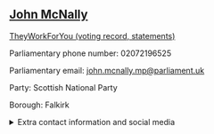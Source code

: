 ## <a href="https://members.parliament.uk/member/4424/contact">John McNally</a>

<a href="https://www.theyworkforyou.com/mp/25271/john_mcnally/falkirk">TheyWorkForYou (voting record, statements)</a> 

Parliamentary phone number: 02072196525 

Parliamentary email: john.mcnally.mp@parliament.uk 

Party: Scottish National Party 

Borough: Falkirk 

<details><summary>Extra contact information and social media</summary> 
<li>Website:</li>
<li>Twitter: https://twitter.com/JohnMcNallySNP</li>
<li>Constituency office phone number: 01324628001</li>
<li>Constituency office email:</li>
<li>Facebook: https://www.facebook.com/JohnMcNallySNP</li>
<li>Instagram: https://www.instagram.com/johnmcnallysnp/</li>
<li>Youtube:</li>
<li>Linkedin:</li>
<li>Government department phone number:</li>
<li>Government department email:</li>
<li>Threads:</li>
<li>Party office phone number:</li>
<li>Party office email:</li>
<li>Tiktok:</li>
</details>